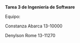 <b>Tarea 3 de Ingeniería de Software</b>

Equipo:

Constanza Abarca 13-10000

Denylson Rome 13-11270
